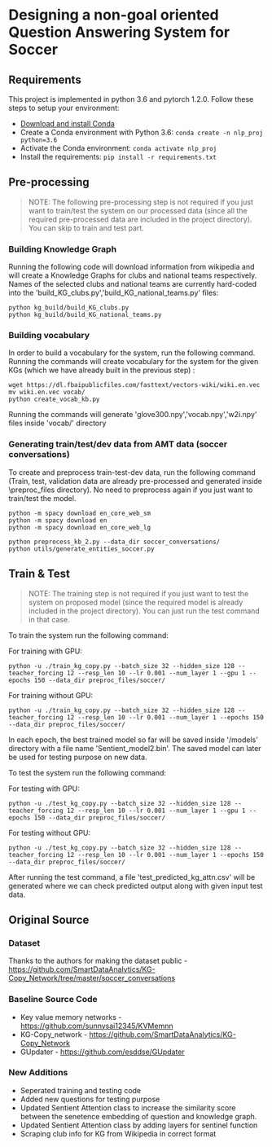 # Designing a non-goal oriented Question Answering System for Soccer

## Requirements

This project is implemented in python 3.6 and pytorch 1.2.0. Follow these steps to setup your environment:

- [Download and install Conda](http://https://conda.io/projects/conda/en/latest/user-guide/install/index.html "Download and install Conda")
- Create a Conda environment with Python 3.6: ```conda create -n nlp_proj python=3.6```
- Activate the Conda environment: ```conda activate nlp_proj```
- Install the requirements: ```pip install -r requirements.txt```

## Pre-processing

> NOTE: The following pre-processing step is not required if you just want to train/test the system on our processed data (since all the required pre-processed data are included in the project directory). You can skip to train and test part.

### Building Knowledge Graph

Running the following code will download information from wikipedia and will create a Knowledge Graphs for clubs and national teams respectively. Names of the selected clubs and national teams are currently hard-coded into the 'build_KG_clubs.py','build_KG_national_teams.py' files:

```
python kg_build/build_KG_clubs.py
python kg_build/build_KG_national_teams.py
```

### Building vocabulary

In order to build a vocabulary for the system, run the following command. Running the commands will create vocabulary for the system for the given KGs (which we have already built in the previous step) :

```
wget https://dl.fbaipublicfiles.com/fasttext/vectors-wiki/wiki.en.vec
mv wiki.en.vec vocab/
python create_vocab_kb.py
```

Running the commands will generate 'glove300.npy','vocab.npy','w2i.npy' files inside 'vocab/' directory

### Generating train/test/dev data from AMT data (soccer conversations)

To create and preprocess train-test-dev data, run the following command (Train, test, validation data are already pre-processed and generated inside \preproc_files  directory).
No need to preprocess again if you just want to train/test the model.

```
python -m spacy download en_core_web_sm
python -m spacy download en
python -m spacy download en_core_web_lg

python preprocess_kb_2.py --data_dir soccer_conversations/
python utils/generate_entities_soccer.py
```

## Train & Test

> NOTE: The training step is not required if you just want to test the system on proposed model (since the required model is already included in the project directory). You can just run the test command in that case.

To train the system run the following command:

For training with GPU:

```
python -u ./train_kg_copy.py --batch_size 32 --hidden_size 128 --teacher_forcing 12 --resp_len 10 --lr 0.001 --num_layer 1 --gpu 1 --epochs 150 --data_dir preproc_files/soccer/
```

For training without GPU:

```
python -u ./train_kg_copy.py --batch_size 32 --hidden_size 128 --teacher_forcing 12 --resp_len 10 --lr 0.001 --num_layer 1 --epochs 150 --data_dir preproc_files/soccer/
```

In each epoch, the best trained model so far will be saved inside '/models' directory with a file name 'Sentient_model2.bin'. The saved model can later be used for testing purpose on new data.

To test the system run the following command:

For testing with GPU:

```
python -u ./test_kg_copy.py --batch_size 32 --hidden_size 128 --teacher_forcing 12 --resp_len 10 --lr 0.001 --num_layer 1 --gpu 1 --epochs 150 --data_dir preproc_files/soccer/
```

For testing without GPU:

```
python -u ./test_kg_copy.py --batch_size 32 --hidden_size 128 --teacher_forcing 12 --resp_len 10 --lr 0.001 --num_layer 1 --epochs 150 --data_dir preproc_files/soccer/
```

After running the test command, a file 'test_predicted_kg_attn.csv' will be generated where we can check predicted output along with given input test data.

## Original Source

### Dataset

Thanks to the authors for making the dataset public - https://github.com/SmartDataAnalytics/KG-Copy_Network/tree/master/soccer_conversations

### Baseline Source Code

- Key value memory networks - https://github.com/sunnysai12345/KVMemnn
- KG-Copy_network - https://github.com/SmartDataAnalytics/KG-Copy_Network
- GUpdater - https://github.com/esddse/GUpdater

### New Additions

- Seperated training and testing code
- Added new questions for testing purpose
- Updated Sentient Attention class to increase the similarity score between the senetence embedding of question and knowledge graph.
- Updated Sentient Attention class by adding layers for sentinel function
- Scraping club info for KG from Wikipedia in correct format
